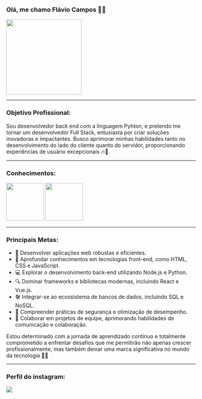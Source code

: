 ### **Olá, me chamo Flávio Campos** 👋🏽
<img src="https://github.com/FlavioCamposs/FlavioCamposs/assets/155656601/2f63d3b8-4e8e-4801-a16c-ec94da545868" widht="200" height="200"/>

---

### **Objetivo Profissional:**
Sou desenvolvedor back end com a linguagem Pyhton, e pretendo me tornar um desenvolvedor Full Stack, entusiasta por criar soluções inovadoras e impactantes. Busco aprimorar minhas habilidades tanto no desenvolvimento do lado do cliente quanto do servidor, proporcionando experiências de usuário excepcionais 🔥🚀.

---

### **Conhecimentos:**

<img src="https://cdn.jsdelivr.net/gh/devicons/devicon/icons/python/python-original-wordmark.svg" widht="100" height="100"/> <img src="https://cdn.jsdelivr.net/gh/devicons/devicon/icons/django/django-plain-wordmark.svg" widht="100" height="100"/> 

---

### **Principais Metas:**
- 🚀 Desenvolver aplicações web robustas e eficientes.
- 🎨 Aprofundar conhecimentos em tecnologias front-end, como HTML, CSS e JavaScript.
- 💻 Explorar o desenvolvimento back-end utilizando Node.js e Python.
- 🔍 Dominar frameworks e bibliotecas modernas, incluindo React e Vue.js.
- 🛠️ Integrar-se ao ecossistema de bancos de dados, incluindo SQL e NoSQL.
- 🔐 Compreender práticas de segurança e otimização de desempenho.
- 🤝 Colaborar em projetos de equipe, aprimorando habilidades de comunicação e colaboração.

Estou determinado com a jornada de aprendizado contínuo e totalmente comprometido a enfrentar desafios que me permitirão não apenas crescer profissionalmente, mas também deixar uma marca significativa no mundo da tecnologia 🚀💪

---

### **Perfil do instagram:**
<div>
<a href="https://instagram.com/flaviodev.py" target="_blank"><img loading="lazy" src="https://img.shields.io/badge/-flaviodev.py-%23E4405F?style=for-the-badge&logo=instagram&logoColor=white" target="_blank"></a>
</div>
